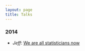 ```yaml
---
layout: page
title: Talks
---
```



### 2014


* _Jeff_: [We are all statisticians now](https://speakerdeck.com/jtleek/we-are-all-statisticians-now)

